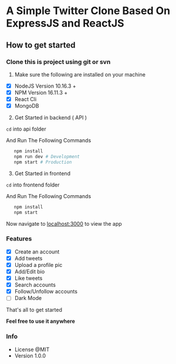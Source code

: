 # A Simple Twitter Clone Based On ExpressJS and ReactJS

## How to get started

### Clone this is project using git or svn

1. Make sure the following are installed on your machine

- [x] NodeJS Version 10.16.3 +
- [x] NPM Version 16.11.3 +
- [x] React Cli
- [x] MongoDB

2. Get Started in backend ( API )

`cd` into api folder

And Run The Following Commands
```bash
   npm install
   npm run dev # Development
   npm start # Production
```

3. Get Started in frontend

`cd` into frontend folder

And Run The Following Commands
```bash
   npm install
   npm start
```

Now navigate to [localhost:3000](http://localhost:3000) to view the app

### Features

- [x] Create an account
- [x] Add tweets
- [x] Upload a profile pic
- [x] Add/Edit bio
- [x] Like tweets
- [x] Search accounts
- [x] Follow/Unfollow accounts
- [ ] Dark Mode

That's all to get started

**Feel free to use it anywhere**

### Info

* License @MIT
* Version 1.0.0